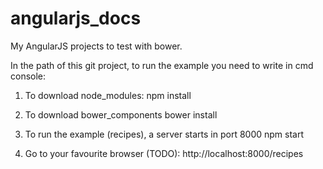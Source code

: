 angularjs_docs
==============

My AngularJS projects to test with bower.

In the path of this git project, to run the example you need to write in cmd console:

1. To download node_modules:
npm install

2. To download bower_components
bower install

3. To run the example (recipes), a server starts in port 8000
npm start

4. Go to your favourite browser (TODO):
http://localhost:8000/recipes
